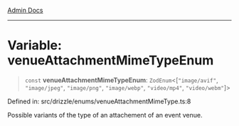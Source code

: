 [Admin Docs](/)

***

# Variable: venueAttachmentMimeTypeEnum

> `const` **venueAttachmentMimeTypeEnum**: `ZodEnum`\<\[`"image/avif"`, `"image/jpeg"`, `"image/png"`, `"image/webp"`, `"video/mp4"`, `"video/webm"`\]\>

Defined in: src/drizzle/enums/venueAttachmentMimeType.ts:8

Possible variants of the type of an attachement of an event venue.
